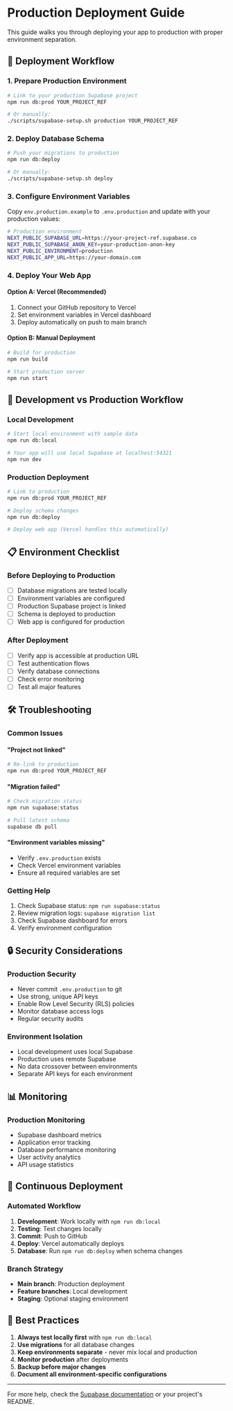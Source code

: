 # Production Deployment Guide

This guide walks you through deploying your app to production with proper environment separation.

## 🚀 Deployment Workflow

### 1. Prepare Production Environment

```bash
# Link to your production Supabase project
npm run db:prod YOUR_PROJECT_REF

# Or manually:
./scripts/supabase-setup.sh production YOUR_PROJECT_REF
```

### 2. Deploy Database Schema

```bash
# Push your migrations to production
npm run db:deploy

# Or manually:
./scripts/supabase-setup.sh deploy
```

### 3. Configure Environment Variables

Copy `env.production.example` to `.env.production` and update with your production values:

```bash
# Production environment
NEXT_PUBLIC_SUPABASE_URL=https://your-project-ref.supabase.co
NEXT_PUBLIC_SUPABASE_ANON_KEY=your-production-anon-key
NEXT_PUBLIC_ENVIRONMENT=production
NEXT_PUBLIC_APP_URL=https://your-domain.com
```

### 4. Deploy Your Web App

#### Option A: Vercel (Recommended)

1. Connect your GitHub repository to Vercel
2. Set environment variables in Vercel dashboard
3. Deploy automatically on push to main branch

#### Option B: Manual Deployment

```bash
# Build for production
npm run build

# Start production server
npm run start
```

## 🔄 Development vs Production Workflow

### Local Development

```bash
# Start local environment with sample data
npm run db:local

# Your app will use local Supabase at localhost:54321
npm run dev
```

### Production Deployment

```bash
# Link to production
npm run db:prod YOUR_PROJECT_REF

# Deploy schema changes
npm run db:deploy

# Deploy web app (Vercel handles this automatically)
```

## 📋 Environment Checklist

### Before Deploying to Production

- [ ] Database migrations are tested locally
- [ ] Environment variables are configured
- [ ] Production Supabase project is linked
- [ ] Schema is deployed to production
- [ ] Web app is configured for production

### After Deployment

- [ ] Verify app is accessible at production URL
- [ ] Test authentication flows
- [ ] Verify database connections
- [ ] Check error monitoring
- [ ] Test all major features

## 🛠️ Troubleshooting

### Common Issues

#### "Project not linked"

```bash
# Re-link to production
npm run db:prod YOUR_PROJECT_REF
```

#### "Migration failed"

```bash
# Check migration status
npm run supabase:status

# Pull latest schema
supabase db pull
```

#### "Environment variables missing"

- Verify `.env.production` exists
- Check Vercel environment variables
- Ensure all required variables are set

### Getting Help

1. Check Supabase status: `npm run supabase:status`
2. Review migration logs: `supabase migration list`
3. Check Supabase dashboard for errors
4. Verify environment configuration

## 🔒 Security Considerations

### Production Security

- Never commit `.env.production` to git
- Use strong, unique API keys
- Enable Row Level Security (RLS) policies
- Monitor database access logs
- Regular security audits

### Environment Isolation

- Local development uses local Supabase
- Production uses remote Supabase
- No data crossover between environments
- Separate API keys for each environment

## 📊 Monitoring

### Production Monitoring

- Supabase dashboard metrics
- Application error tracking
- Database performance monitoring
- User activity analytics
- API usage statistics

## 🚀 Continuous Deployment

### Automated Workflow

1. **Development**: Work locally with `npm run db:local`
2. **Testing**: Test changes locally
3. **Commit**: Push to GitHub
4. **Deploy**: Vercel automatically deploys
5. **Database**: Run `npm run db:deploy` when schema changes

### Branch Strategy

- **Main branch**: Production deployment
- **Feature branches**: Local development
- **Staging**: Optional staging environment

## 📝 Best Practices

1. **Always test locally first** with `npm run db:local`
2. **Use migrations** for all database changes
3. **Keep environments separate** - never mix local and production
4. **Monitor production** after deployments
5. **Backup before major changes**
6. **Document all environment-specific configurations**

---

For more help, check the [Supabase documentation](https://supabase.com/docs) or your project's README.
